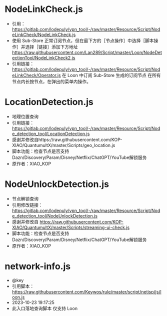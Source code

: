  # NodeLinkCheck.js
 * 引用：https://gitlab.com/lodepuly/vpn_tool/-/raw/master/Resource/Script/NodeLinkCheck/NodeLinkCheck.js
 * 使用 Sub-Store 正常订阅节点，但在最下方的［节点操作］中选择［脚本操作］并选择［链接］添加下方地址 
https://raw.githubusercontent.com/Lan289/Script/master/Loon/NodeDetectionTool/NodeLinkCheck2.js
 * 引用链接：https://gitlab.com/lodepuly/vpn_tool/-/raw/master/Resource/Script/NodeLinkCheck/Operator.js
在 Loon 中订阅 Sub-Store 生成的订阅节点
在所有节点内长按节点，在弹出的菜单内操作。

 # LocationDetection.js
 * 地理位置查询
 * 引用链接：https://gitlab.com/lodepuly/vpn_tool/-/raw/master/Resource/Script/Node_detection_tool/LocationDetection.js
 * 感谢并修改自https://raw.githubusercontent.com/KOP-XIAO/QuantumultX/master/Scripts/geo_location.js
 * 脚本功能：检查节点是否支持Dazn/Discovery/Param/Disney/Netflix/ChatGPT/YouTube解锁服务
 * 原作者：XIAO_KOP

 # NodeUnlockDetection.js
 * 节点解锁查询
 * 引用修改链接：https://gitlab.com/lodepuly/vpn_tool/-/raw/master/Resource/Script/Node_detection_tool/NodeUnlockDetection.js
 * 感谢并修改自 https://raw.githubusercontent.com/KOP-XIAO/QuantumultX/master/Scripts/streaming-ui-check.js
 * 脚本功能：检查节点是否支持Dazn/Discovery/Param/Disney/Netflix/ChatGPT/YouTube解锁服务
 * 原作者：XIAO_KOP

 # network-info.js  
 * @key
 * 引用脚本：https://raw.githubusercontent.com/Keywos/rule/master/script/netisp/js/loon.js
 * 2023-10-23 19:17:25
 * 此入口落地查询脚本 仅支持 Loon
